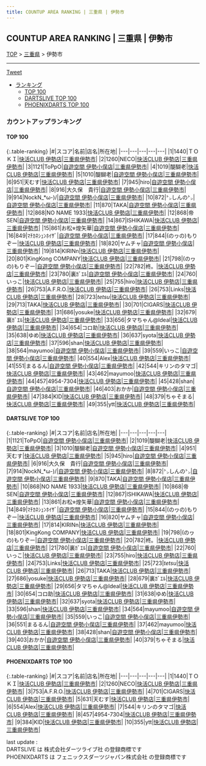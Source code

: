 ```yaml
---
title: COUNTUP AREA RANKING | 三重県 | 伊勢市
---
```

## COUNTUP AREA RANKING | 三重県 | 伊勢市

[TOP](/darts/rank/) > [三重県](/darts/rank/三重県/) > 伊勢市

___

<a href="https://twitter.com/share?ref_src=twsrc%5Etfw" data-text="COUNTUP AREA RANKING | 三重県伊勢市" class="twitter-share-button" data-hashtags="DARTSLIVE,PHOENIXDARTS,darts,ダーツ" data-show-count="false">Tweet</a>

* [ランキング](#カウントアップランキング)
    * [TOP 100](#top-100)
    * [DARTSLIVE TOP 100](#dartslive-top-100)
    * [PHOENIXDARTS TOP 100](#phoenixdarts-top-100)

### カウントアップランキング

#### TOP 100



{:.table-ranking}
|#|スコア|名前|店名|所在地|
|---|---|---|---|---|
|1|1440|<span class="rank-name-pd">ＴＯＫＩ</span>|<a href="https://vs.phoenixdarts.com/jp/shop/shopDetailInfo/s_79433?s_seq=79433">快活CLUB 伊勢店</a>|<a href="/darts/rank/三重県/伊勢市">三重県伊勢市</a>|
|2|1260|<span class="rank-name-pd">NECO</span>|<a href="https://vs.phoenixdarts.com/jp/shop/shopDetailInfo/s_79433?s_seq=79433">快活CLUB 伊勢店</a>|<a href="/darts/rank/三重県/伊勢市">三重県伊勢市</a>|
|3|1121|<span class="rank-name-dl">ToPpO</span>|<a href="https://search.dartslive.com/jp/shop/c07fbef80e76bdc1a3f63593b5358cc4">自遊空間 伊勢小俣店</a>|<a href="/darts/rank/三重県/伊勢市">三重県伊勢市</a>|
|4|1019|<span class="rank-name-dl">醍醐老</span>|<a href="https://search.dartslive.com/jp/shop/1fb8e55c51d7681f28032249b44395af">快活CLUB 伊勢店</a>|<a href="/darts/rank/三重県/伊勢市">三重県伊勢市</a>|
|5|1010|<span class="rank-name-dl">醍醐老</span>|<a href="https://search.dartslive.com/jp/shop/c07fbef80e76bdc1a3f63593b5358cc4">自遊空間 伊勢小俣店</a>|<a href="/darts/rank/三重県/伊勢市">三重県伊勢市</a>|
|6|951|<span class="rank-name-dl">天むす</span>|<a href="https://search.dartslive.com/jp/shop/1fb8e55c51d7681f28032249b44395af">快活CLUB 伊勢店</a>|<a href="/darts/rank/三重県/伊勢市">三重県伊勢市</a>|
|7|945|<span class="rank-name-dl">hiro</span>|<a href="https://search.dartslive.com/jp/shop/c07fbef80e76bdc1a3f63593b5358cc4">自遊空間 伊勢小俣店</a>|<a href="/darts/rank/三重県/伊勢市">三重県伊勢市</a>|
|8|916|<span class="rank-name-dl">大久保　貴行</span>|<a href="https://search.dartslive.com/jp/shop/c07fbef80e76bdc1a3f63593b5358cc4">自遊空間 伊勢小俣店</a>|<a href="/darts/rank/三重県/伊勢市">三重県伊勢市</a>|
|9|914|<span class="rank-name-dl">NockN_*ω-)/</span>|<a href="https://search.dartslive.com/jp/shop/c07fbef80e76bdc1a3f63593b5358cc4">自遊空間 伊勢小俣店</a>|<a href="/darts/rank/三重県/伊勢市">三重県伊勢市</a>|
|10|872|<span class="rank-name-dl">㌧しんの㌧</span>|<a href="https://search.dartslive.com/jp/shop/c07fbef80e76bdc1a3f63593b5358cc4">自遊空間 伊勢小俣店</a>|<a href="/darts/rank/三重県/伊勢市">三重県伊勢市</a>|
|11|870|<span class="rank-name-dl">TAKA</span>|<a href="https://search.dartslive.com/jp/shop/c07fbef80e76bdc1a3f63593b5358cc4">自遊空間 伊勢小俣店</a>|<a href="/darts/rank/三重県/伊勢市">三重県伊勢市</a>|
|12|868|<span class="rank-name-dl">NO NAME 1933</span>|<a href="https://search.dartslive.com/jp/shop/1fb8e55c51d7681f28032249b44395af">快活CLUB 伊勢店</a>|<a href="/darts/rank/三重県/伊勢市">三重県伊勢市</a>|
|12|868|<span class="rank-name-dl">帝SEN</span>|<a href="https://search.dartslive.com/jp/shop/c07fbef80e76bdc1a3f63593b5358cc4">自遊空間 伊勢小俣店</a>|<a href="/darts/rank/三重県/伊勢市">三重県伊勢市</a>|
|14|867|<span class="rank-name-dl">ISHIKAWA</span>|<a href="https://search.dartslive.com/jp/shop/1fb8e55c51d7681f28032249b44395af">快活CLUB 伊勢店</a>|<a href="/darts/rank/三重県/伊勢市">三重県伊勢市</a>|
|15|861|<span class="rank-name-dl">お松⭐︎煌矢華</span>|<a href="https://search.dartslive.com/jp/shop/c07fbef80e76bdc1a3f63593b5358cc4">自遊空間 伊勢小俣店</a>|<a href="/darts/rank/三重県/伊勢市">三重県伊勢市</a>|
|16|849|<span class="rank-name-dl">ﾏﾁｶﾈｼｭﾝﾎｲｻﾞ</span>|<a href="https://search.dartslive.com/jp/shop/c07fbef80e76bdc1a3f63593b5358cc4">自遊空間 伊勢小俣店</a>|<a href="/darts/rank/三重県/伊勢市">三重県伊勢市</a>|
|17|844|<span class="rank-name-dl">(のヮの)もりぞー</span>|<a href="https://search.dartslive.com/jp/shop/1fb8e55c51d7681f28032249b44395af">快活CLUB 伊勢店</a>|<a href="/darts/rank/三重県/伊勢市">三重県伊勢市</a>|
|18|820|<span class="rank-name-dl">ヤムチャ</span>|<a href="https://search.dartslive.com/jp/shop/c07fbef80e76bdc1a3f63593b5358cc4">自遊空間 伊勢小俣店</a>|<a href="/darts/rank/三重県/伊勢市">三重県伊勢市</a>|
|19|814|<span class="rank-name-dl">KIRINn</span>|<a href="https://search.dartslive.com/jp/shop/1fb8e55c51d7681f28032249b44395af">快活CLUB 伊勢店</a>|<a href="/darts/rank/三重県/伊勢市">三重県伊勢市</a>|
|20|801|<span class="rank-name-dl">KingKong COMPANY</span>|<a href="https://search.dartslive.com/jp/shop/1fb8e55c51d7681f28032249b44395af">快活CLUB 伊勢店</a>|<a href="/darts/rank/三重県/伊勢市">三重県伊勢市</a>|
|21|798|<span class="rank-name-dl">(のヮの)もりぞー</span>|<a href="https://search.dartslive.com/jp/shop/c07fbef80e76bdc1a3f63593b5358cc4">自遊空間 伊勢小俣店</a>|<a href="/darts/rank/三重県/伊勢市">三重県伊勢市</a>|
|22|782|<span class="rank-name-dl">柊。</span>|<a href="https://search.dartslive.com/jp/shop/1fb8e55c51d7681f28032249b44395af">快活CLUB 伊勢店</a>|<a href="/darts/rank/三重県/伊勢市">三重県伊勢市</a>|
|23|780|<span class="rank-name-dl">裏ｶﾞｴﾙ</span>|<a href="https://search.dartslive.com/jp/shop/c07fbef80e76bdc1a3f63593b5358cc4">自遊空間 伊勢小俣店</a>|<a href="/darts/rank/三重県/伊勢市">三重県伊勢市</a>|
|24|760|<span class="rank-name-dl">いっこ</span>|<a href="https://search.dartslive.com/jp/shop/1fb8e55c51d7681f28032249b44395af">快活CLUB 伊勢店</a>|<a href="/darts/rank/三重県/伊勢市">三重県伊勢市</a>|
|25|755|<span class="rank-name-dl">hiro</span>|<a href="https://search.dartslive.com/jp/shop/1fb8e55c51d7681f28032249b44395af">快活CLUB 伊勢店</a>|<a href="/darts/rank/三重県/伊勢市">三重県伊勢市</a>|
|26|753|<span class="rank-name-pd">A.F.R.O.</span>|<a href="https://vs.phoenixdarts.com/jp/shop/shopDetailInfo/s_79433?s_seq=79433">快活CLUB 伊勢店</a>|<a href="/darts/rank/三重県/伊勢市">三重県伊勢市</a>|
|26|753|<span class="rank-name-dl">Links</span>|<a href="https://search.dartslive.com/jp/shop/1fb8e55c51d7681f28032249b44395af">快活CLUB 伊勢店</a>|<a href="/darts/rank/三重県/伊勢市">三重県伊勢市</a>|
|28|723|<span class="rank-name-dl">_tetsu_</span>|<a href="https://search.dartslive.com/jp/shop/1fb8e55c51d7681f28032249b44395af">快活CLUB 伊勢店</a>|<a href="/darts/rank/三重県/伊勢市">三重県伊勢市</a>|
|29|713|<span class="rank-name-dl">TAKA</span>|<a href="https://search.dartslive.com/jp/shop/1fb8e55c51d7681f28032249b44395af">快活CLUB 伊勢店</a>|<a href="/darts/rank/三重県/伊勢市">三重県伊勢市</a>|
|30|701|<span class="rank-name-pd">CIGARS</span>|<a href="https://vs.phoenixdarts.com/jp/shop/shopDetailInfo/s_79433?s_seq=79433">快活CLUB 伊勢店</a>|<a href="/darts/rank/三重県/伊勢市">三重県伊勢市</a>|
|31|686|<span class="rank-name-dl">yosuke</span>|<a href="https://search.dartslive.com/jp/shop/1fb8e55c51d7681f28032249b44395af">快活CLUB 伊勢店</a>|<a href="/darts/rank/三重県/伊勢市">三重県伊勢市</a>|
|32|679|<span class="rank-name-dl">裏ｶﾞｴﾙ</span>|<a href="https://search.dartslive.com/jp/shop/1fb8e55c51d7681f28032249b44395af">快活CLUB 伊勢店</a>|<a href="/darts/rank/三重県/伊勢市">三重県伊勢市</a>|
|33|656|<span class="rank-name-dl">タマちゃん@Ideal</span>|<a href="https://search.dartslive.com/jp/shop/1fb8e55c51d7681f28032249b44395af">快活CLUB 伊勢店</a>|<a href="/darts/rank/三重県/伊勢市">三重県伊勢市</a>|
|34|654|<span class="rank-name-dl">コロ助</span>|<a href="https://search.dartslive.com/jp/shop/1fb8e55c51d7681f28032249b44395af">快活CLUB 伊勢店</a>|<a href="/darts/rank/三重県/伊勢市">三重県伊勢市</a>|
|35|638|<span class="rank-name-dl">ゆめ</span>|<a href="https://search.dartslive.com/jp/shop/1fb8e55c51d7681f28032249b44395af">快活CLUB 伊勢店</a>|<a href="/darts/rank/三重県/伊勢市">三重県伊勢市</a>|
|36|637|<span class="rank-name-dl">syota</span>|<a href="https://search.dartslive.com/jp/shop/1fb8e55c51d7681f28032249b44395af">快活CLUB 伊勢店</a>|<a href="/darts/rank/三重県/伊勢市">三重県伊勢市</a>|
|37|596|<span class="rank-name-dl">shan</span>|<a href="https://search.dartslive.com/jp/shop/1fb8e55c51d7681f28032249b44395af">快活CLUB 伊勢店</a>|<a href="/darts/rank/三重県/伊勢市">三重県伊勢市</a>|
|38|564|<span class="rank-name-dl">mayumoo</span>|<a href="https://search.dartslive.com/jp/shop/c07fbef80e76bdc1a3f63593b5358cc4">自遊空間 伊勢小俣店</a>|<a href="/darts/rank/三重県/伊勢市">三重県伊勢市</a>|
|39|559|<span class="rank-name-dl">いっこ</span>|<a href="https://search.dartslive.com/jp/shop/c07fbef80e76bdc1a3f63593b5358cc4">自遊空間 伊勢小俣店</a>|<a href="/darts/rank/三重県/伊勢市">三重県伊勢市</a>|
|40|554|<span class="rank-name-pd">Alex</span>|<a href="https://vs.phoenixdarts.com/jp/shop/shopDetailInfo/s_79433?s_seq=79433">快活CLUB 伊勢店</a>|<a href="/darts/rank/三重県/伊勢市">三重県伊勢市</a>|
|41|551|<span class="rank-name-dl">まるるん</span>|<a href="https://search.dartslive.com/jp/shop/c07fbef80e76bdc1a3f63593b5358cc4">自遊空間 伊勢小俣店</a>|<a href="/darts/rank/三重県/伊勢市">三重県伊勢市</a>|
|42|544|<span class="rank-name-pd">キリンのタマゴ</span>|<a href="https://vs.phoenixdarts.com/jp/shop/shopDetailInfo/s_79433?s_seq=79433">快活CLUB 伊勢店</a>|<a href="/darts/rank/三重県/伊勢市">三重県伊勢市</a>|
|43|462|<span class="rank-name-dl">mayumoo</span>|<a href="https://search.dartslive.com/jp/shop/1fb8e55c51d7681f28032249b44395af">快活CLUB 伊勢店</a>|<a href="/darts/rank/三重県/伊勢市">三重県伊勢市</a>|
|44|457|<span class="rank-name-pd">4954-7304</span>|<a href="https://vs.phoenixdarts.com/jp/shop/shopDetailInfo/s_79433?s_seq=79433">快活CLUB 伊勢店</a>|<a href="/darts/rank/三重県/伊勢市">三重県伊勢市</a>|
|45|428|<span class="rank-name-dl">shan</span>|<a href="https://search.dartslive.com/jp/shop/c07fbef80e76bdc1a3f63593b5358cc4">自遊空間 伊勢小俣店</a>|<a href="/darts/rank/三重県/伊勢市">三重県伊勢市</a>|
|46|403|<span class="rank-name-dl">おかか</span>|<a href="https://search.dartslive.com/jp/shop/c07fbef80e76bdc1a3f63593b5358cc4">自遊空間 伊勢小俣店</a>|<a href="/darts/rank/三重県/伊勢市">三重県伊勢市</a>|
|47|384|<span class="rank-name-pd">KID</span>|<a href="https://vs.phoenixdarts.com/jp/shop/shopDetailInfo/s_79433?s_seq=79433">快活CLUB 伊勢店</a>|<a href="/darts/rank/三重県/伊勢市">三重県伊勢市</a>|
|48|379|<span class="rank-name-dl">ちゃそまる</span>|<a href="https://search.dartslive.com/jp/shop/1fb8e55c51d7681f28032249b44395af">快活CLUB 伊勢店</a>|<a href="/darts/rank/三重県/伊勢市">三重県伊勢市</a>|
|49|355|<span class="rank-name-pd">ytt</span>|<a href="https://vs.phoenixdarts.com/jp/shop/shopDetailInfo/s_79433?s_seq=79433">快活CLUB 伊勢店</a>|<a href="/darts/rank/三重県/伊勢市">三重県伊勢市</a>|


#### DARTSLIVE TOP 100



{:.table-ranking}
|#|スコア|名前|店名|所在地|
|---|---|---|---|---|
|1|1121|<span class="rank-name-dl">ToPpO</span>|<a href="https://search.dartslive.com/jp/shop/c07fbef80e76bdc1a3f63593b5358cc4">自遊空間 伊勢小俣店</a>|<a href="/darts/rank/三重県/伊勢市">三重県伊勢市</a>|
|2|1019|<span class="rank-name-dl">醍醐老</span>|<a href="https://search.dartslive.com/jp/shop/1fb8e55c51d7681f28032249b44395af">快活CLUB 伊勢店</a>|<a href="/darts/rank/三重県/伊勢市">三重県伊勢市</a>|
|3|1010|<span class="rank-name-dl">醍醐老</span>|<a href="https://search.dartslive.com/jp/shop/c07fbef80e76bdc1a3f63593b5358cc4">自遊空間 伊勢小俣店</a>|<a href="/darts/rank/三重県/伊勢市">三重県伊勢市</a>|
|4|951|<span class="rank-name-dl">天むす</span>|<a href="https://search.dartslive.com/jp/shop/1fb8e55c51d7681f28032249b44395af">快活CLUB 伊勢店</a>|<a href="/darts/rank/三重県/伊勢市">三重県伊勢市</a>|
|5|945|<span class="rank-name-dl">hiro</span>|<a href="https://search.dartslive.com/jp/shop/c07fbef80e76bdc1a3f63593b5358cc4">自遊空間 伊勢小俣店</a>|<a href="/darts/rank/三重県/伊勢市">三重県伊勢市</a>|
|6|916|<span class="rank-name-dl">大久保　貴行</span>|<a href="https://search.dartslive.com/jp/shop/c07fbef80e76bdc1a3f63593b5358cc4">自遊空間 伊勢小俣店</a>|<a href="/darts/rank/三重県/伊勢市">三重県伊勢市</a>|
|7|914|<span class="rank-name-dl">NockN_*ω-)/</span>|<a href="https://search.dartslive.com/jp/shop/c07fbef80e76bdc1a3f63593b5358cc4">自遊空間 伊勢小俣店</a>|<a href="/darts/rank/三重県/伊勢市">三重県伊勢市</a>|
|8|872|<span class="rank-name-dl">㌧しんの㌧</span>|<a href="https://search.dartslive.com/jp/shop/c07fbef80e76bdc1a3f63593b5358cc4">自遊空間 伊勢小俣店</a>|<a href="/darts/rank/三重県/伊勢市">三重県伊勢市</a>|
|9|870|<span class="rank-name-dl">TAKA</span>|<a href="https://search.dartslive.com/jp/shop/c07fbef80e76bdc1a3f63593b5358cc4">自遊空間 伊勢小俣店</a>|<a href="/darts/rank/三重県/伊勢市">三重県伊勢市</a>|
|10|868|<span class="rank-name-dl">NO NAME 1933</span>|<a href="https://search.dartslive.com/jp/shop/1fb8e55c51d7681f28032249b44395af">快活CLUB 伊勢店</a>|<a href="/darts/rank/三重県/伊勢市">三重県伊勢市</a>|
|10|868|<span class="rank-name-dl">帝SEN</span>|<a href="https://search.dartslive.com/jp/shop/c07fbef80e76bdc1a3f63593b5358cc4">自遊空間 伊勢小俣店</a>|<a href="/darts/rank/三重県/伊勢市">三重県伊勢市</a>|
|12|867|<span class="rank-name-dl">ISHIKAWA</span>|<a href="https://search.dartslive.com/jp/shop/1fb8e55c51d7681f28032249b44395af">快活CLUB 伊勢店</a>|<a href="/darts/rank/三重県/伊勢市">三重県伊勢市</a>|
|13|861|<span class="rank-name-dl">お松⭐︎煌矢華</span>|<a href="https://search.dartslive.com/jp/shop/c07fbef80e76bdc1a3f63593b5358cc4">自遊空間 伊勢小俣店</a>|<a href="/darts/rank/三重県/伊勢市">三重県伊勢市</a>|
|14|849|<span class="rank-name-dl">ﾏﾁｶﾈｼｭﾝﾎｲｻﾞ</span>|<a href="https://search.dartslive.com/jp/shop/c07fbef80e76bdc1a3f63593b5358cc4">自遊空間 伊勢小俣店</a>|<a href="/darts/rank/三重県/伊勢市">三重県伊勢市</a>|
|15|844|<span class="rank-name-dl">(のヮの)もりぞー</span>|<a href="https://search.dartslive.com/jp/shop/1fb8e55c51d7681f28032249b44395af">快活CLUB 伊勢店</a>|<a href="/darts/rank/三重県/伊勢市">三重県伊勢市</a>|
|16|820|<span class="rank-name-dl">ヤムチャ</span>|<a href="https://search.dartslive.com/jp/shop/c07fbef80e76bdc1a3f63593b5358cc4">自遊空間 伊勢小俣店</a>|<a href="/darts/rank/三重県/伊勢市">三重県伊勢市</a>|
|17|814|<span class="rank-name-dl">KIRINn</span>|<a href="https://search.dartslive.com/jp/shop/1fb8e55c51d7681f28032249b44395af">快活CLUB 伊勢店</a>|<a href="/darts/rank/三重県/伊勢市">三重県伊勢市</a>|
|18|801|<span class="rank-name-dl">KingKong COMPANY</span>|<a href="https://search.dartslive.com/jp/shop/1fb8e55c51d7681f28032249b44395af">快活CLUB 伊勢店</a>|<a href="/darts/rank/三重県/伊勢市">三重県伊勢市</a>|
|19|798|<span class="rank-name-dl">(のヮの)もりぞー</span>|<a href="https://search.dartslive.com/jp/shop/c07fbef80e76bdc1a3f63593b5358cc4">自遊空間 伊勢小俣店</a>|<a href="/darts/rank/三重県/伊勢市">三重県伊勢市</a>|
|20|782|<span class="rank-name-dl">柊。</span>|<a href="https://search.dartslive.com/jp/shop/1fb8e55c51d7681f28032249b44395af">快活CLUB 伊勢店</a>|<a href="/darts/rank/三重県/伊勢市">三重県伊勢市</a>|
|21|780|<span class="rank-name-dl">裏ｶﾞｴﾙ</span>|<a href="https://search.dartslive.com/jp/shop/c07fbef80e76bdc1a3f63593b5358cc4">自遊空間 伊勢小俣店</a>|<a href="/darts/rank/三重県/伊勢市">三重県伊勢市</a>|
|22|760|<span class="rank-name-dl">いっこ</span>|<a href="https://search.dartslive.com/jp/shop/1fb8e55c51d7681f28032249b44395af">快活CLUB 伊勢店</a>|<a href="/darts/rank/三重県/伊勢市">三重県伊勢市</a>|
|23|755|<span class="rank-name-dl">hiro</span>|<a href="https://search.dartslive.com/jp/shop/1fb8e55c51d7681f28032249b44395af">快活CLUB 伊勢店</a>|<a href="/darts/rank/三重県/伊勢市">三重県伊勢市</a>|
|24|753|<span class="rank-name-dl">Links</span>|<a href="https://search.dartslive.com/jp/shop/1fb8e55c51d7681f28032249b44395af">快活CLUB 伊勢店</a>|<a href="/darts/rank/三重県/伊勢市">三重県伊勢市</a>|
|25|723|<span class="rank-name-dl">_tetsu_</span>|<a href="https://search.dartslive.com/jp/shop/1fb8e55c51d7681f28032249b44395af">快活CLUB 伊勢店</a>|<a href="/darts/rank/三重県/伊勢市">三重県伊勢市</a>|
|26|713|<span class="rank-name-dl">TAKA</span>|<a href="https://search.dartslive.com/jp/shop/1fb8e55c51d7681f28032249b44395af">快活CLUB 伊勢店</a>|<a href="/darts/rank/三重県/伊勢市">三重県伊勢市</a>|
|27|686|<span class="rank-name-dl">yosuke</span>|<a href="https://search.dartslive.com/jp/shop/1fb8e55c51d7681f28032249b44395af">快活CLUB 伊勢店</a>|<a href="/darts/rank/三重県/伊勢市">三重県伊勢市</a>|
|28|679|<span class="rank-name-dl">裏ｶﾞｴﾙ</span>|<a href="https://search.dartslive.com/jp/shop/1fb8e55c51d7681f28032249b44395af">快活CLUB 伊勢店</a>|<a href="/darts/rank/三重県/伊勢市">三重県伊勢市</a>|
|29|656|<span class="rank-name-dl">タマちゃん@Ideal</span>|<a href="https://search.dartslive.com/jp/shop/1fb8e55c51d7681f28032249b44395af">快活CLUB 伊勢店</a>|<a href="/darts/rank/三重県/伊勢市">三重県伊勢市</a>|
|30|654|<span class="rank-name-dl">コロ助</span>|<a href="https://search.dartslive.com/jp/shop/1fb8e55c51d7681f28032249b44395af">快活CLUB 伊勢店</a>|<a href="/darts/rank/三重県/伊勢市">三重県伊勢市</a>|
|31|638|<span class="rank-name-dl">ゆめ</span>|<a href="https://search.dartslive.com/jp/shop/1fb8e55c51d7681f28032249b44395af">快活CLUB 伊勢店</a>|<a href="/darts/rank/三重県/伊勢市">三重県伊勢市</a>|
|32|637|<span class="rank-name-dl">syota</span>|<a href="https://search.dartslive.com/jp/shop/1fb8e55c51d7681f28032249b44395af">快活CLUB 伊勢店</a>|<a href="/darts/rank/三重県/伊勢市">三重県伊勢市</a>|
|33|596|<span class="rank-name-dl">shan</span>|<a href="https://search.dartslive.com/jp/shop/1fb8e55c51d7681f28032249b44395af">快活CLUB 伊勢店</a>|<a href="/darts/rank/三重県/伊勢市">三重県伊勢市</a>|
|34|564|<span class="rank-name-dl">mayumoo</span>|<a href="https://search.dartslive.com/jp/shop/c07fbef80e76bdc1a3f63593b5358cc4">自遊空間 伊勢小俣店</a>|<a href="/darts/rank/三重県/伊勢市">三重県伊勢市</a>|
|35|559|<span class="rank-name-dl">いっこ</span>|<a href="https://search.dartslive.com/jp/shop/c07fbef80e76bdc1a3f63593b5358cc4">自遊空間 伊勢小俣店</a>|<a href="/darts/rank/三重県/伊勢市">三重県伊勢市</a>|
|36|551|<span class="rank-name-dl">まるるん</span>|<a href="https://search.dartslive.com/jp/shop/c07fbef80e76bdc1a3f63593b5358cc4">自遊空間 伊勢小俣店</a>|<a href="/darts/rank/三重県/伊勢市">三重県伊勢市</a>|
|37|462|<span class="rank-name-dl">mayumoo</span>|<a href="https://search.dartslive.com/jp/shop/1fb8e55c51d7681f28032249b44395af">快活CLUB 伊勢店</a>|<a href="/darts/rank/三重県/伊勢市">三重県伊勢市</a>|
|38|428|<span class="rank-name-dl">shan</span>|<a href="https://search.dartslive.com/jp/shop/c07fbef80e76bdc1a3f63593b5358cc4">自遊空間 伊勢小俣店</a>|<a href="/darts/rank/三重県/伊勢市">三重県伊勢市</a>|
|39|403|<span class="rank-name-dl">おかか</span>|<a href="https://search.dartslive.com/jp/shop/c07fbef80e76bdc1a3f63593b5358cc4">自遊空間 伊勢小俣店</a>|<a href="/darts/rank/三重県/伊勢市">三重県伊勢市</a>|
|40|379|<span class="rank-name-dl">ちゃそまる</span>|<a href="https://search.dartslive.com/jp/shop/1fb8e55c51d7681f28032249b44395af">快活CLUB 伊勢店</a>|<a href="/darts/rank/三重県/伊勢市">三重県伊勢市</a>|


#### PHOENIXDARTS TOP 100



{:.table-ranking}
|#|スコア|名前|店名|所在地|
|---|---|---|---|---|
|1|1440|<span class="rank-name-pd">ＴＯＫＩ</span>|<a href="https://vs.phoenixdarts.com/jp/shop/shopDetailInfo/s_79433?s_seq=79433">快活CLUB 伊勢店</a>|<a href="/darts/rank/三重県/伊勢市">三重県伊勢市</a>|
|2|1260|<span class="rank-name-pd">NECO</span>|<a href="https://vs.phoenixdarts.com/jp/shop/shopDetailInfo/s_79433?s_seq=79433">快活CLUB 伊勢店</a>|<a href="/darts/rank/三重県/伊勢市">三重県伊勢市</a>|
|3|753|<span class="rank-name-pd">A.F.R.O.</span>|<a href="https://vs.phoenixdarts.com/jp/shop/shopDetailInfo/s_79433?s_seq=79433">快活CLUB 伊勢店</a>|<a href="/darts/rank/三重県/伊勢市">三重県伊勢市</a>|
|4|701|<span class="rank-name-pd">CIGARS</span>|<a href="https://vs.phoenixdarts.com/jp/shop/shopDetailInfo/s_79433?s_seq=79433">快活CLUB 伊勢店</a>|<a href="/darts/rank/三重県/伊勢市">三重県伊勢市</a>|
|5|631|<span class="rank-name-pd">天むす</span>|<a href="https://vs.phoenixdarts.com/jp/shop/shopDetailInfo/s_79433?s_seq=79433">快活CLUB 伊勢店</a>|<a href="/darts/rank/三重県/伊勢市">三重県伊勢市</a>|
|6|554|<span class="rank-name-pd">Alex</span>|<a href="https://vs.phoenixdarts.com/jp/shop/shopDetailInfo/s_79433?s_seq=79433">快活CLUB 伊勢店</a>|<a href="/darts/rank/三重県/伊勢市">三重県伊勢市</a>|
|7|544|<span class="rank-name-pd">キリンのタマゴ</span>|<a href="https://vs.phoenixdarts.com/jp/shop/shopDetailInfo/s_79433?s_seq=79433">快活CLUB 伊勢店</a>|<a href="/darts/rank/三重県/伊勢市">三重県伊勢市</a>|
|8|457|<span class="rank-name-pd">4954-7304</span>|<a href="https://vs.phoenixdarts.com/jp/shop/shopDetailInfo/s_79433?s_seq=79433">快活CLUB 伊勢店</a>|<a href="/darts/rank/三重県/伊勢市">三重県伊勢市</a>|
|9|384|<span class="rank-name-pd">KID</span>|<a href="https://vs.phoenixdarts.com/jp/shop/shopDetailInfo/s_79433?s_seq=79433">快活CLUB 伊勢店</a>|<a href="/darts/rank/三重県/伊勢市">三重県伊勢市</a>|
|10|355|<span class="rank-name-pd">ytt</span>|<a href="https://vs.phoenixdarts.com/jp/shop/shopDetailInfo/s_79433?s_seq=79433">快活CLUB 伊勢店</a>|<a href="/darts/rank/三重県/伊勢市">三重県伊勢市</a>|


<div class="footer border-top border-gray-light mt-5 pt-3 text-right text-gray">
    last update : <span style="font-weight: italic" id="foot_last_modified"></span><br />
    DARTSLIVE は 株式会社ダーツライブ社 の登録商標です<br />
    PHOENIXDARTS は フェニックスダーツジャパン株式会社 の登録商標です<br />
</div>

<script src="https://cdnjs.cloudflare.com/ajax/libs/jquery.tablesorter/2.31.3/js/jquery.tablesorter.min.js" integrity="sha512-qzgd5cYSZcosqpzpn7zF2ZId8f/8CHmFKZ8j7mU4OUXTNRd5g+ZHBPsgKEwoqxCtdQvExE5LprwwPAgoicguNg==" crossorigin="anonymous" referrerpolicy="no-referrer"></script>
<link rel="stylesheet" href="https://cdnjs.cloudflare.com/ajax/libs/jquery.tablesorter/2.31.3/css/theme.default.min.css" integrity="sha512-wghhOJkjQX0Lh3NSWvNKeZ0ZpNn+SPVXX1Qyc9OCaogADktxrBiBdKGDoqVUOyhStvMBmJQ8ZdMHiR3wuEq8+w==" crossorigin="anonymous" referrerpolicy="no-referrer" />
<script>
$(function() {
    $(".table-ranking").tablesorter({sortList:[[0, 0]]});
    $("#foot_last_modified").text(formatDate(new Date(document.lastModified), 'yyyy-MM-dd HH:mm:ss'));
});
</script>

<script async src="https://platform.twitter.com/widgets.js" charset="utf-8"></script>